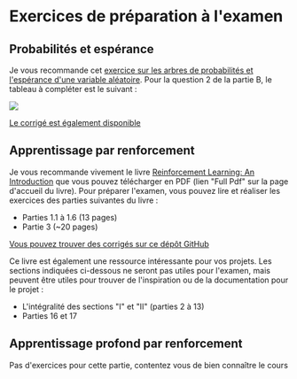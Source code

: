 # Exercices de préparation à l'examen

## Probabilités et espérance

Je vous recommande cet [exercice sur les arbres de probabilités et l'espérance d'une variable aléatoire](https://www.maths-lycee.fr/exercice-videos-maths-premiere-specialite-probabilites-avec-un-arbre-et-esperance-chapitre-probabilites-et-variables-aleatoires.php). Pour la question 2 de la partie B, le tableau à compléter est le suivant :

![](https://www.maths-lycee.fr/ressources/967/fig3.jpg)

[Le corrigé est également disponible](https://www.maths-lycee.fr/exercices-corriges-et-videos-maths.php?id=967)

## Apprentissage par renforcement

Je vous recommande vivement le livre [Reinforcement Learning: An Introduction](http://incompleteideas.net/book/the-book.html) que vous pouvez télécharger en PDF (lien "Full Pdf" sur la page d'accueil du livre). Pour préparer l'examen, vous pouvez lire et réaliser les exercices des parties suivantes du livre :

* Parties 1.1 à 1.6 (13 pages)
* Partie 3 (~20 pages)

[Vous pouvez trouver des corrigés sur ce dépôt GitHub](https://github.com/vojtamolda/reinforcement-learning-an-introduction)

Ce livre est également une ressource intéressante pour vos projets. Les sections indiquées ci-dessous ne seront pas utiles pour l'examen, mais peuvent être utiles pour trouver de l'inspiration ou de la documentation pour le projet :

* L'intégralité des sections "I" et "II" (parties 2 à 13)
* Parties 16 et 17

## Apprentissage **profond** par renforcement

Pas d'exercices pour cette partie, contentez vous de bien connaître le cours
